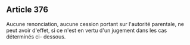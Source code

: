 Article 376
----
Aucune renonciation, aucune cession portant sur l'autorité parentale, ne peut
avoir d'effet, si ce n'est en vertu d'un jugement dans les cas déterminés ci-
dessous.
